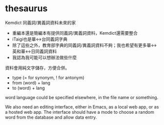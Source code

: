 # thesaurus

Kemdict 同義詞/異義詞資料未來的家

- 重編本還是簡編本有提供同義詞/異義詞資料，Kemdict還需要整合
- iTaigi也是華↔台同義詞字典
- 除了這些之外，教育部字典的同義詞/異義詞資料不夠；我也希望有更多華↔英和華↔日同義詞資料
- 我認為我可能可以想辦法做些什麼

資料會用純文字儲存，方便合併。

- type (= for synonym, ! for antonym)
- from (word) + lang
- to (word) + lang

word language could be specified elsewhere, in the file name or something.

We also need an editing interface, either in Emacs, as a local web app, or as a hosted web app. The interface should have a mode to choose a random word from the database and allow data entry.
